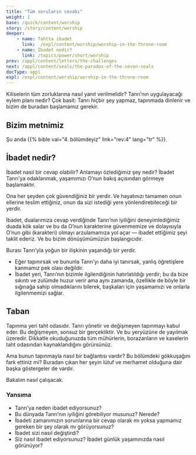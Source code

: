 ```yaml
---
title: "Tüm soruların cevabı"
weight: 1
base: /quick/content/worship
story: /story/content/worship
deeper:
    - name: Tahtta ibadet
      link:  /expl/content/worship/worship-in-the-throne-room
    - name: İbadet nedir?
      link: /topics/power/short/worship
prev: /appl/content/letters/the-challenges
next: /appl/content/seals/the-paradox-of-the-seven-seals
docType: appl
expl: /expl/content/worship/worship-in-the-throne-room
---
```


Kiliselerin tüm zorluklarına nasıl yanıt verilmelidir? Tanrı’nın uygulayacağı eylem planı nedir? Çok basit: Tanrı hiçbir şey yapmaz, tapınmada dinlenir ve bizim de buradan başlamamız gerekir.

## Bizim metnimiz

<a name="b23d"></a>
Şu anda {{% bible val="4. bölümdeyiz" link="rev:4" lang="tr" %}}.

## İbadet nedir?

<a name="9a5a"></a>
İbadet nasıl bir cevap olabilir? Anlamayı özlediğimiz şey nedir? İbadet Tanrı’ya odaklanmak, yaşamımızı O’nun bakış açısından görmeye başlamaktır.

Ona her şeyden çok güvendiğiniz bir yerdir. Ve hayatınızı tamamen onun ellerine teslim ettiğiniz, onun da sizi istediği yere yönlendirebileceği bir yerdir.

İbadet, dualarımıza cevap verdiğinde Tanrı’nın iyiliğini deneyimlediğimiz duada kök salar ve bu da O’nun karakterine güvenmemize ve dolayısıyla O’nun gibi (karakteri) olmayı arzulamamıza yol açar — ibadet ettiğimiz şeyi taklit ederiz. Ve bu bizim dönüşümümüzün başlangıcıdır.

Burası Tanrı’yla yoğun bir ilişkinin yaşandığı bir yerdir.

- Eğer tapınırsak ve bununla Tanrı’yı daha iyi tanırsak, yanlış öğretişlere kanmamız pek olası değildir.
- İbadet yeri, Tanrı’nın bizimle ilgilendiğinin hatırlatıldığı yerdir; bu da bize sıkıntı ve zulümde huzur verir ama aynı zamanda, özellikle de böyle bir sığınağa sahip olmadıklarını bilerek, başkaları için yaşamamızı ve onlarla ilgilenmemizi sağlar.

## Taban

<a name="3ad1"></a>
Tapınma yeri taht odasıdır. Tanrı yönetir ve değişmeyen tapınmayı kabul eder. Bu değişmeyen, sonsuz bir gerçekliktir. Ve bu yeryüzüne de yayılmak üzeredir. Dikkatle okuduğunuzda tüm mühürlerin, borazanların ve kaselerin taht odasından kaynaklandığını görürsünüz.

Ama bunun tapınmayla nasıl bir bağlantısı vardır? Bu bölümdeki gökkuşağını fark ettiniz mi? Buradan çıkan her şeyin lütuf ve merhamet olduğuna dair başka göstergeler de vardır.

Bakalım nasıl çalışacak.

### Yansıma

<a name="36a8"></a>
- Tanrı’ya neden ibadet ediyorsunuz?
- Bu dünyada Tanrı’nın iyiliğini görebiliyor musunuz? Nerede?
- İbadeti zamanımızın sorunlarına bir cevap olarak mı yoksa yapmamız gereken bir şey olarak mı görüyorsunuz?
- İbadet sizi nasıl değiştirdi?
- Siz nasıl ibadet ediyorsunuz? İbadet günlük yaşamınızda nasıl görünüyor?
